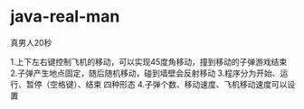 # java-real-man
 真男人20秒


1.上下左右键控制飞机的移动，可以实现45度角移动，撞到移动的子弹游戏结束
2.子弹产生地点固定，随后随机移动，碰到墙壁会反射移动
3.程序分为开始、运行、暂停（空格键）、结束 四种形态
4.子弹个数、移动速度、飞机移动速度可以设置